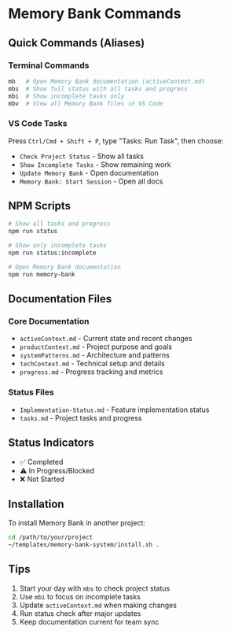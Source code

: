 # Memory Bank Commands

## Quick Commands (Aliases)

### Terminal Commands
```bash
mb   # Open Memory Bank documentation (activeContext.md)
mbs  # Show full status with all tasks and progress
mbi  # Show incomplete tasks only
mbv  # View all Memory Bank files in VS Code
```

### VS Code Tasks
Press `Ctrl/Cmd + Shift + P`, type "Tasks: Run Task", then choose:
- `Check Project Status` - Show all tasks
- `Show Incomplete Tasks` - Show remaining work
- `Update Memory Bank` - Open documentation
- `Memory Bank: Start Session` - Open all docs

## NPM Scripts
```bash
# Show all tasks and progress
npm run status

# Show only incomplete tasks
npm run status:incomplete

# Open Memory Bank documentation
npm run memory-bank
```

## Documentation Files

### Core Documentation
- `activeContext.md` - Current state and recent changes
- `productContext.md` - Project purpose and goals
- `systemPatterns.md` - Architecture and patterns
- `techContext.md` - Technical setup and details
- `progress.md` - Progress tracking and metrics

### Status Files
- `Implementation-Status.md` - Feature implementation status
- `tasks.md` - Project tasks and progress

## Status Indicators
- ✅ Completed
- ⚠️ In Progress/Blocked
- ❌ Not Started

## Installation
To install Memory Bank in another project:
```bash
cd /path/to/your/project
~/templates/memory-bank-system/install.sh .
```

## Tips
1. Start your day with `mbs` to check project status
2. Use `mbi` to focus on incomplete tasks
3. Update `activeContext.md` when making changes
4. Run status check after major updates
5. Keep documentation current for team sync